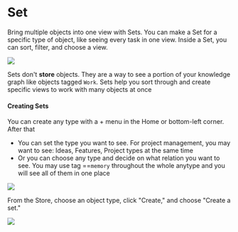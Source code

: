 # Set

Bring multiple objects into one view with Sets. You can make a Set for a specific type of object, like seeing every task in one view. Inside a Set, you can sort, filter, and choose a view.

![](../.gitbook/assets/Screenshot%202021-09-09%20at%2018.09.04.jpg)

Sets don't **store** objects. They are a way to see a portion of your knowledge graph like objects tagged `Work`. Sets help you sort through and create specific views to work with many objects at once

#### **Creating Sets**

You can create any type with a + menu in the  Home or bottom-left corner. After that

* You can set the type you want to see. For project management, you may want to see: Ideas, Features, Project types at the same time
* Or you can choose any type and decide on what relation you want to see. You may use tag ==`memory` throughout the whole anytype and you will see all of them in one place

![](<../.gitbook/assets/test (1) (1).gif>)

From the Store, choose an object type, click "Create," and choose "Create a set."

![](https://t2535380.p.clickup-attachments.com/t2535380/4def3cb7-d672-4d11-b2a1-2c75e693a468/CleanShot%202021-09-09%20at%2018.06.11.gif)
